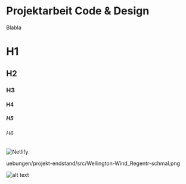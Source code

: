 # Projektarbeit Code & Design

Blabla

# H1
## H2
### H3
#### H4
##### H5
###### H6

![Netlify](../wiki/assets/netlify.png)

uebungen/projekt-endstand/src/Wellington-Wind_Regentr-schmal.png

![alt text](https://github.com/pHattrick/p5_patrick-hoffmann/uebungen/projekt-endstand/src/Wellington-Wind_Regentr-schmal.png "Screenshot")
